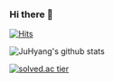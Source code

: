 ### Hi there 👋

<!--
**JuHyang/JuHyang** is a ✨ _special_ ✨ repository because its `README.md` (this file) appears on your GitHub profile.

Here are some ideas to get you started:

🔭 I’m currently working on Ratio LLC
🌱 I’m currently learning Android, iOS
- 👯 I’m looking to collaborate on ...
- 🤔 I’m looking for help with ...
- 💬 Ask me about ...
📫 How to reach me: ljh28891004@gmail.com
- 😄 Pronouns: ...
- ⚡ Fun fact: ...
-->

[![Hits](https://hits.seeyoufarm.com/api/count/incr/badge.svg?url=https%3A%2F%2Fgithub.com%2FJuHyang&count_bg=%2379C83D&title_bg=%23555555&icon=&icon_color=%23E7E7E7&title=hits&edge_flat=false)](https://hits.seeyoufarm.com)

![JuHyang's github stats](https://github-readme-stats.vercel.app/api?username=JuHyang&show_icons=true)

[![solved.ac tier](http://mazassumnida.wtf/api/generate_badge?boj=kkss2889)](https://solved.ac/kkss2889)
